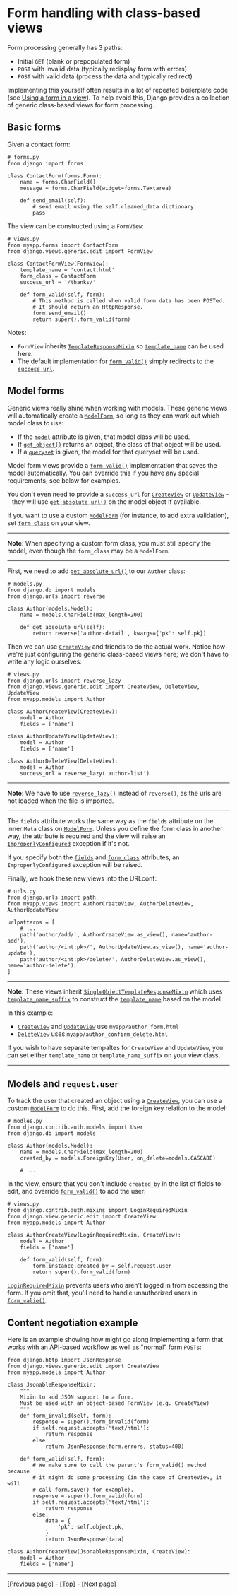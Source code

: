 # Form handling with class-based views

Form processing generally has 3 paths:

* Initial `GET` (blank or prepopulated form)
* `POST` with invalid data (typically redisplay form with errors)
* `POST` with valid data (process the data and typically redirect)

Implementing this yourself often results in a lot of repeated boilerplate code (see [Using a form in a view](https://github.com/AndrewSRea/My_Learning_Port_II/tree/main/Django/Django_Docs/Working_with_Forms#the-view)). To help avoid this, Django provides a collection of generic class-based views for form processing.

## Basic forms

Given a contact form:
```
# forms.py
from django import forms

class ContactForm(forms.Form):
    name = forms.CharField()
    message = forms.CharField(widget=forms.Textarea)

    def send_email(self):
        # send email using the self.cleaned_data dictionary
        pass
```
The view can be constructed using a `FormView`:
```
# views.py
from myapp.forms import ContactForm
from django.views.generic.edit import FormView

class ContactFormView(FormView):
    template_name = 'contact.html'
    form_class = ContactForm
    success_url = '/thanks/'

    def form_valid(self, form):
        # This method is called when valid form data has been POSTed.
        # It should return an HttpResponse.
        form.send_email()
        return super().form_valid(form)
```
Notes:

* `FormView` inherits [`TemplateResponseMixin`](https://docs.djangoproject.com/en/4.0/ref/class-based-views/mixins-simple/#django.views.generic.base.TemplateResponseMixin) so [`template_name`](https://docs.djangoproject.com/en/4.0/ref/class-based-views/mixins-simple/#django.views.generic.base.TemplateResponseMixin.template_name) can be used here.
* The default implementation for [`form_valid()`](https://docs.djangoproject.com/en/4.0/ref/class-based-views/mixins-editing/#django.views.generic.edit.FormMixin.form_valid) simply redirects to the [`success_url`](https://docs.djangoproject.com/en/4.0/ref/class-based-views/mixins-editing/#django.views.generic.edit.FormMixin.success_url).

## Model forms

Generic views really shine when working with models. These generic views will automatically create a [`ModelForm`](https://docs.djangoproject.com/en/4.0/topics/forms/modelforms/#django.forms.ModelForm), so long as they can work out which model class to use:

* If the [`model`](https://docs.djangoproject.com/en/4.0/ref/class-based-views/mixins-editing/#django.views.generic.edit.ModelFormMixin.model) attribute is given, that model class will be used.
* If [`get_object()`](https://docs.djangoproject.com/en/4.0/ref/class-based-views/mixins-single-object/#django.views.generic.detail.SingleObjectMixin.get_object) returns an object, the class of that object will be used.
* If a [`queryset`](https://docs.djangoproject.com/en/4.0/ref/class-based-views/mixins-single-object/#django.views.generic.detail.SingleObjectMixin.queryset) is given, the model for that queryset will be used.

Model form views provide a [`form_valid()`](https://docs.djangoproject.com/en/4.0/ref/class-based-views/mixins-editing/#django.views.generic.edit.ModelFormMixin.form_valid) implementation that saves the model automatically. You can override this if you have any special requirements; see below for examples.

You don't even need to provide a `success_url` for [`CreateView`](https://docs.djangoproject.com/en/4.0/ref/class-based-views/generic-editing/#django.views.generic.edit.CreateView) or [`UpdateView`](https://docs.djangoproject.com/en/4.0/ref/class-based-views/generic-editing/#django.views.generic.edit.UpdateView) -- they will use [`get_absolute_url()`](https://docs.djangoproject.com/en/4.0/ref/models/instances/#django.db.models.Model.get_absolute_url) on the model object if available.

If you want to use a custom [`ModelForm`](https://docs.djangoproject.com/en/4.0/topics/forms/modelforms/#django.forms.ModelForm) (for instance, to add extra validation), set [`form_class`](https://docs.djangoproject.com/en/4.0/ref/class-based-views/mixins-editing/#django.views.generic.edit.FormMixin.form_class) on your view.

<hr>

**Note**: When specifying a custom form class, you must still specify the model, even though the `form_class` may be a `ModelForm`.

<hr>

First, we need to add [`get_absolute_url()`](https://docs.djangoproject.com/en/4.0/ref/models/instances/#django.db.models.Model.get_absolute_url) to our `Author` class:
```
# models.py
from django.db import models
from django.urls import reverse

class Author(models.Model):
    name = models.CharField(max_length=200)

    def get_absolute_url(self):
        return reverse('author-detail', kwargs={'pk': self.pk})
```
Then we can use [`CreateView`](https://docs.djangoproject.com/en/4.0/ref/class-based-views/flattened-index/#CreateView) and friends to do the actual work. Notice how we're just configuring the generic class-based views here; we don't have to write any logic ourselves:
```
# views.py
from django.urls import reverse_lazy
from django.views.generic.edit import CreateView, DeleteView, UpdateView
from myapp.models import Author

class AuthorCreateView(CreateView):
    model = Author
    fields = ['name']

class AuthorUpdateView(UpdateView):
    model = Author
    fields = ['name']

class AuthorDeleteView(DeleteView):
    model = Author
    success_url = reverse_lazy('author-list')
```

<hr>

**Note**: We have to use [`reverse_lazy()`](https://docs.djangoproject.com/en/4.0/ref/urlresolvers/#django.urls.reverse_lazy) instead of `reverse()`, as the urls are not loaded when the file is imported.

<hr>

The `fields` attribute works the same way as the `fields` attribute on the inner `Meta` class on [`ModelForm`](https://docs.djangoproject.com/en/4.0/topics/forms/modelforms/#django.forms.ModelForm). Unless you define the form class in another way, the attribute is required and the view will raise an [`ImproperlyConfigured`](https://docs.djangoproject.com/en/4.0/ref/exceptions/#django.core.exceptions.ImproperlyConfigured) exception if it's not.

If you specify both the [`fields`](https://docs.djangoproject.com/en/4.0/ref/class-based-views/mixins-editing/#django.views.generic.edit.ModelFormMixin.fields) and [`form_class`](https://docs.djangoproject.com/en/4.0/ref/class-based-views/mixins-editing/#django.views.generic.edit.FormMixin.form_class) attributes, an `ImproperlyConfigured` exception will be raised.

Finally, we hook these new views into the URLconf:
```
# urls.py
from django.urls import path
from myapp.views import AuthorCreateView, AuthorDeleteView, AuthorUpdateView

urlpatterns = [
    # ...
    path('author/add/', AuthorCreateView.as_view(), name='author-add'),
    path('author/<int:pk>/', AuthorUpdateView.as_view(), name='author-update'),
    path('author/<int:pk>/delete/', AuthorDeleteView.as_view(), name='author-delete'),
]
```

<hr>

**Note**: These views inherit [`SingleObjectTemplateResponseMixin`](https://docs.djangoproject.com/en/4.0/ref/class-based-views/mixins-single-object/#django.views.generic.detail.SingleObjectTemplateResponseMixin) which uses [`template_name_suffix`](https://docs.djangoproject.com/en/4.0/ref/class-based-views/mixins-single-object/#django.views.generic.detail.SingleObjectTemplateResponseMixin.template_name_suffix) to construct the [`template_name`](https://docs.djangoproject.com/en/4.0/ref/class-based-views/mixins-simple/#django.views.generic.base.TemplateResponseMixin.template_name) based on the model.

In this example:

* [`CreateView`](https://docs.djangoproject.com/en/4.0/ref/class-based-views/flattened-index/#CreateView) and [`UpdateView`](https://docs.djangoproject.com/en/4.0/ref/class-based-views/flattened-index/#UpdateView) use `myapp/author_form.html`
* [`DeleteView`](https://docs.djangoproject.com/en/4.0/ref/class-based-views/flattened-index/#DeleteView) uses `myapp/author_confirm_delete.html`

If you wish to have separate tempaltes for `CreateView` and `UpdateView`, you can set either `template_name` or `template_name_suffix` on your view class.

<hr>

## Models and `request.user`

To track the user that created an object using a [`CreateView`](https://docs.djangoproject.com/en/4.0/ref/class-based-views/flattened-index/#CreateView), you can use a custom [`ModelForm`](https://docs.djangoproject.com/en/4.0/topics/forms/modelforms/#django.forms.ModelForm) to do this. First, add the foreign key relation to the model:
```
# modles.py
from django.contrib.auth.models import User
from django.db import models

class Author(models.Model):
    name = models.CharField(max_length=200)
    created_by = models.ForeignKey(User, on_delete=models.CASCADE)

    # ...
```
In the view, ensure that you don't include `created_by` in the list of fields to edit, and override [`form_valid()`](https://docs.djangoproject.com/en/4.0/ref/class-based-views/mixins-editing/#django.views.generic.edit.ModelFormMixin.form_valid) to add the user:
```
# views.py
from django.contrib.auth.mixins import LoginRequiredMixin
from django.view.generic.edit import CreateView
from myapp.models import Author

class AuthorCreateView(LoginRequiredMixin, CreateView):
    model = Author
    fields = ['name']

    def form_valid(self, form):
        form.instance.created_by = self.request.user
        return super().form_valid(form)
```
[`LoginRequiredMixin`](https://docs.djangoproject.com/en/4.0/topics/auth/default/#django.contrib.auth.mixins.LoginRequiredMixin) prevents users who aren't logged in from accessing the form. If you omit that, you'll need to handle unauthorized users in [`form_valie()`](https://docs.djangoproject.com/en/4.0/ref/class-based-views/mixins-editing/#django.views.generic.edit.ModelFormMixin.form_valid).

## Content negotiation example

Here is an example showing how might go along implementing a form that works with an API-based workflow as well as "normal" form `POST`s:
```
from django.http import JsonResponse
from django.views.generic.edit import CreateView
from myapp.models import Author

class JsonableResponseMixin:
    """
    Mixin to add JSON support to a form.
    Must be used with an object-based FormView (e.g. CreateView)
    """
    def form_invalid(self, form):
        response = super().form_invalid(form)
        if self.request.accepts('text/html'):
            return response
        else:
            return JsonResponse(form.errors, status=400)

    def form_valid(self, form):
        # We make sure to call the parent's form_valid() method because
        # it might do some processing (in the case of CreateView, it will
        # call form.save() for example).
        response = super().form_valid(form)
        if self.request.accepts('text/html'):
            return response
        else:
            data = {
                'pk': self.object.pk,
            }
            return JsonResponse(data)

class AuthorCreateView(JsonableResponseMixin, CreateView):
    model = Author
    fields = ['name']
```

<hr>

[[Previous page]](https://github.com/AndrewSRea/My_Learning_Port_II/tree/main/Django/Django_Docs/Class-based_Views/Built-in_Class-based_Views#built-in-class-based-generic-views) - [[Top]](https://github.com/AndrewSRea/My_Learning_Port_II/tree/main/Django/Django_Docs/Class-based_Views/Form_Handling_Class-based_Views#form-handling-with-class-based-views) - [[Next page]](https://github.com/AndrewSRea/My_Learning_Port_II/tree/main/Django/Django_Docs/Class-based_Views/Mixins_Class-based_Views)